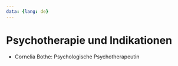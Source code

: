 ```yaml
---
data: {lang: de}
---
```

# Psychotherapie und Indikationen
- Cornelia Bothe: Psychologische Psychotherapeutin
